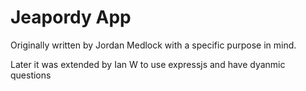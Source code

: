 # Jeapordy App
Originally written by Jordan Medlock with a specific purpose in mind.

Later it was extended by Ian W to use expressjs and have dyanmic questions